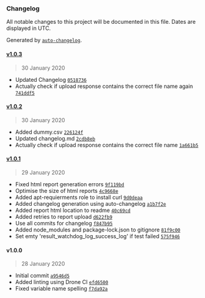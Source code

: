 ### Changelog

All notable changes to this project will be documented in this file. Dates are displayed in UTC.

Generated by [`auto-changelog`](https://github.com/CookPete/auto-changelog).

#### [v1.0.3](https://github.com/mailcow/mailcow-integration-tests/compare/v1.0.2...v1.0.3)

> 30 January 2020

- Updated Changelog [`0518736`](https://github.com/mailcow/mailcow-integration-tests/commit/05187368b482ebb9aaac35ce59088964cdd002c1)
- Actually check if upload response contains the correct file name again [`741ddf5`](https://github.com/mailcow/mailcow-integration-tests/commit/741ddf559afb4767d7e28ba7d3a185666e23770a)

#### [v1.0.2](https://github.com/mailcow/mailcow-integration-tests/compare/v1.0.1...v1.0.2)

> 30 January 2020

- Added dummy.csv [`226124f`](https://github.com/mailcow/mailcow-integration-tests/commit/226124fc76746f512c44d90f30e8f7ecdf4c8e2d)
- Updated changelog.md [`2cdb8eb`](https://github.com/mailcow/mailcow-integration-tests/commit/2cdb8ebad90c2afdb846b8cb5668e7c4ba576b92)
- Actually check if upload response contains the correct file name [`1a661b5`](https://github.com/mailcow/mailcow-integration-tests/commit/1a661b5bff596d83f0543f0ed2bfb789e4753367)

#### [v1.0.1](https://github.com/mailcow/mailcow-integration-tests/compare/v1.0.0...v1.0.1)

> 29 January 2020

- Fixed html report generation errors [`9f119bd`](https://github.com/mailcow/mailcow-integration-tests/commit/9f119bd0c65edd8acc740f8a74a6617bb96fc7bf)
- Optimise the size of html reports [`4c9668e`](https://github.com/mailcow/mailcow-integration-tests/commit/4c9668e0714273392d06638f1d35b2d15a30b2a3)
- Added apt-requierments role to install curl [`9d0deaa`](https://github.com/mailcow/mailcow-integration-tests/commit/9d0deaaa11987fd428d792cfb239d85c61e562f2)
- Added changelog generation using auto-changelog [`a1b7f2e`](https://github.com/mailcow/mailcow-integration-tests/commit/a1b7f2e9c8791d947594bbe4e649b8eed443ff10)
- Added report html location to readme [`40c69cd`](https://github.com/mailcow/mailcow-integration-tests/commit/40c69cd24e8c2ed0378b46e3d9d990d1c43d0f4a)
- Added retries to report upload [`d622fb9`](https://github.com/mailcow/mailcow-integration-tests/commit/d622fb9f7aa20bb610b5958d2ef87762988bb238)
- Use all commits for changelog [`f847b95`](https://github.com/mailcow/mailcow-integration-tests/commit/f847b957cf202d0c421c139a798987e3c508492f)
- Added node_modules and package-lock.json to gitignore [`81f9c00`](https://github.com/mailcow/mailcow-integration-tests/commit/81f9c00fd20e85acfe072e1cdcf40fa9e5eaa392)
- Set emty 'result_watchdog_log_success_log' if test failed [`575f946`](https://github.com/mailcow/mailcow-integration-tests/commit/575f946e91228b50aca1a713a514a612e320f1ca)

#### v1.0.0

> 28 January 2020

- Initial commit [`a9546d5`](https://github.com/mailcow/mailcow-integration-tests/commit/a9546d56f3ea50d35c0e7c412821d52200a348e2)
- Added linting using Drone CI [`efd6500`](https://github.com/mailcow/mailcow-integration-tests/commit/efd6500963c4d54add0364b1334dc9760240793d)
- Fixed variable name spelling [`f7da92a`](https://github.com/mailcow/mailcow-integration-tests/commit/f7da92a20cadabd377d8daea4d6fe6a710293def)

